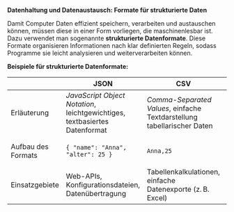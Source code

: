 **Datenhaltung und Datenaustausch: Formate für strukturierte Daten**

Damit Computer Daten effizient speichern, verarbeiten und austauschen können, müssen diese in einer Form vorliegen, die maschinenlesbar ist. Dazu verwendet man sogenannte **strukturierte Datenformate**. Diese Formate organisieren Informationen nach klar definierten Regeln, sodass Programme sie leicht analysieren und weiterverarbeiten können.

**Beispiele für strukturierte Datenformate:**

|                    | JSON                                                                       | CSV                                                                     | XML                                                             | YAML                                                       |
| ------------------ | -------------------------------------------------------------------------- | ----------------------------------------------------------------------- | --------------------------------------------------------------- | ---------------------------------------------------------- |
| Erläuterung        | _JavaScript Object Notation_, leichtgewichtiges, textbasiertes Datenformat | _Comma-Separated Values_, einfache Textdarstellung tabellarischer Daten | _eXtensible Markup Language_, erweiterbares Auszeichnungssystem | _YAML Ain’t Markup Language_, menschenlesbares Datenformat |
| Aufbau des Formats | `{ "name": "Anna", "alter": 25 }`                                          | `Anna,25`                                                               | `<person><name>Anna</name><alter>25</alter></person>`           | `name: Anna \nalter: 25`                                   |
| Einsatzgebiete     | Web-APIs, Konfigurationsdateien, Datenübertragung                          | Tabellenkalkulationen, einfache Datenexporte (z. B. Excel)              | Datenaustausch zwischen Systemen, Konfigurationsdateien         | DevOps, Konfigurationsdateien (z. B. Docker, Kubernetes)   |
